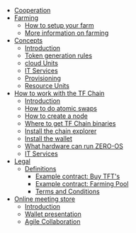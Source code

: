   * [Cooperation](tf_farming/what_does_a_cooperative_do.md)
  * [Farming](tf_farming/Farming.md)
      * [How to setup your farm](tf_farming/farming_setup.md)
      * [More information on farming](tf_farming/farming_info.md)
  * [Concepts](tf_farming/concepts)
      * [Introduction](tf_farming/concepts/README.md)
      * [Token generation rules](tf_farming/concepts/Token_Generation_Rules_For_Farming.md)
      * [cloud Units](tf_farming/concepts/cloud_units.md)
      * [IT Services](tf_farming/concepts/it_services.md)
      * [Provisioning](tf_farming/concepts/provisioning.md)
      * [Resource Units](tf_farming/concepts/resource_units.md)
* [How to work with the TF Chain]()
    * [Introduction](tf_farming/howto/)
    * [How to do atomic swaps](tf_farming/howto/atomic_swaps.md)
    * [How to create a node](tf_farming/howto/create_node.md)
    * [Where to get TF Chain binaries](tf_farming/howto/get_binaries.md)
    * [Install the chain explorer](tf_farming/howto/tfchain_explorer.md.md)
    * [Install the wallet](tf_farming/howto/wallet.md)
    * [What hardware can run ZERO-OS](tf_farming/howto/zero_boot_hardware.md)
    * [IT Services](tf_farming/it_services.md)
* [Legal]()
    * [Definitions](tf_farming/legal/definitions.md)
      * [Example contract: Buy TFT's](tf_farming/legal/buy_tfts_from_farmer_example_contract.md)
      * [Example contract: Farming Pool](tf_farming/legal/farmer_buys_farmingpool_example_contract.md)
      * [Terms and Conditions](tf_farming/legal/termsconditions.md)
* [Online meeting store]()
    * [Introduction](tf_farming/online_meetings/README.md)
    * [Wallet presentation](tf_farming/online_meetings/online_meeting_wallet.md)
    * [Agile Collaboration](tf_farming/online_meetings/agile_collaboration.md)
